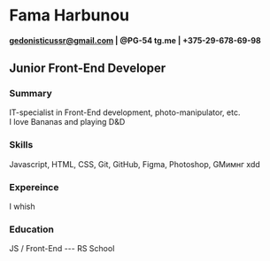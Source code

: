 # Fama Harbunou

#### gedonisticussr@gmail.com | @PG-54 tg.me | +375-29-678-69-98

## Junior Front-End Developer

### Summary

IT-specialist in Front-End development, photo-manipulator, etc.  
I love Bananas and playing D&D

### Skills

Javascript, HTML, CSS,  Git, GitHub, Figma, Photoshop, GMимнг xdd

### Expereince

I whish

### Education

JS / Front-End --- RS School
